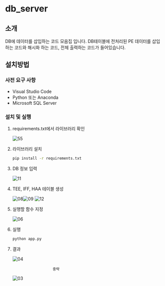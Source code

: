 # db_server
## 소개
  DB에 데이터를 삽입하는 코드 모음집 입니다.
  DB테이블에 전처리된 PE 데이터를 삽입하는 코드와 해시화 하는 코드, 전체 출력하는 코드가 들어있습니다.
## 설치방법
### 사전 요구 사항
- Visual Studio Code
- Python 또는 Anaconda
- Microsoft SQL Server

### 설치 및 실행
  1. requirements.txt에서 라이브러리 확인

     ![55](https://github.com/user-attachments/assets/252e67d0-28b9-4d62-8235-0d0137512b34)

  2. 라이브러리 설치
     ```cmd
     pip install -r requirements.txt
     
  3. DB 정보 입력

     ![11](https://github.com/user-attachments/assets/c85c5e9d-c420-431e-9320-80fce4f596a8)

  4. TEE, IFF, HAA 테이블 생성

     ![08](https://github.com/user-attachments/assets/4a2e3e34-2b2d-4fa3-8288-56fa344d0242)![09](https://github.com/user-attachments/assets/10994725-d825-4490-910a-516ebd2457d5)
     ![12](https://github.com/user-attachments/assets/e3def264-84ae-4056-b456-2a47ea915e55)


  5. 실행할 함수 지정

     ![06](https://github.com/user-attachments/assets/065525e3-395d-4fbc-b0e0-3b7c78c74f2d)

  6. 실행
     ```cmd
     python app.py

  7. 결과

     ![04](https://github.com/user-attachments/assets/594c5ea1-8e76-4a98-ab0b-6e736408896e)
     
                           중략
                       
     ![03](https://github.com/user-attachments/assets/331fe443-cb1f-4109-bdf9-15552b9c4d85)



